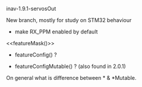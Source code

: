inav-1.9.1-servosOut

 New branch, mostly for study on STM32 behaviour

* make RX_PPM enabled by default

 <<featureMask()>>

 * featureConfig() ?

 * featureConfigMutable() ? (also found in 2.0.1)

 On general what is difference between * & *Mutable.
